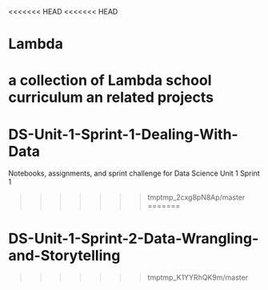 <<<<<<< HEAD
<<<<<<< HEAD
# Lambda
a collection of Lambda school curriculum an related projects
=======
# DS-Unit-1-Sprint-1-Dealing-With-Data
Notebooks, assignments, and sprint challenge for Data Science Unit 1 Sprint 1
>>>>>>> tmptmp_2cxg8pN8Ap/master
=======
# DS-Unit-1-Sprint-2-Data-Wrangling-and-Storytelling
>>>>>>> tmptmp_K1YYRhQK9m/master
